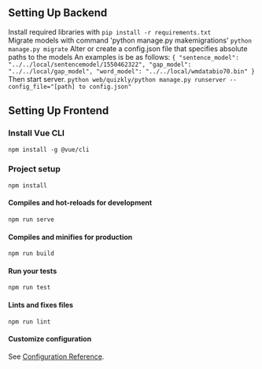 ## Setting Up Backend
Install required libraries with `pip install -r requirements.txt`\
Migrate models with command
'python manage.py makemigrations'
`python manage.py migrate`
Alter or create a config.json file that specifies absolute paths to the models
An examples is be as follows:
`{
	"sentence_model": "../../local/sentencemodel/1550462322",
	"gap_model": "../../local/gap_model",
	"word_model": "../../local/wmdatabio70.bin"
}`
Then start server.
`python web/quizkly/python manage.py runserver --config_file="[path] to config.json"`

## Setting Up Frontend

### Install Vue CLI
`npm install -g @vue/cli`

### Project setup
```
npm install
```

#### Compiles and hot-reloads for development
```
npm run serve
```

#### Compiles and minifies for production
```
npm run build
```

#### Run your tests
```
npm run test
```

#### Lints and fixes files
```
npm run lint
```

#### Customize configuration
See [Configuration Reference](https://cli.vuejs.org/config/).
